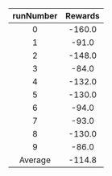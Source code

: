 | runNumber | Rewards |
|:-:|:-:|
|0|-160.0|
|1|-91.0|
|2|-148.0|
|3|-84.0|
|4|-132.0|
|5|-130.0|
|6|-94.0|
|7|-93.0|
|8|-130.0|
|9|-86.0|
| Average |-114.8|